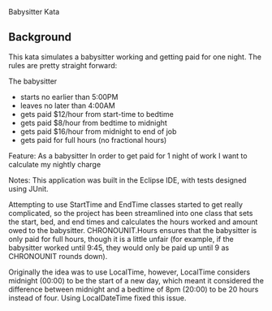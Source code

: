 Babysitter Kata

Background
----------
This kata simulates a babysitter working and getting paid for one night.  The rules are pretty straight forward:

The babysitter 
- starts no earlier than 5:00PM
- leaves no later than 4:00AM
- gets paid $12/hour from start-time to bedtime
- gets paid $8/hour from bedtime to midnight
- gets paid $16/hour from midnight to end of job
- gets paid for full hours (no fractional hours)

Feature:
As a babysitter
In order to get paid for 1 night of work
I want to calculate my nightly charge

Notes:
This application was built in the Eclipse IDE, with tests designed using JUnit.

Attempting to use StartTime and EndTime classes started to get really complicated, so the project has been streamlined into one class that sets the start, bed, and end times and calculates the hours worked and amount owed to the babysitter. CHRONOUNIT.Hours ensures that the babysitter is only paid for full hours, though it is a little unfair (for example, if the babysitter worked until 9:45, they would only be paid up until 9 as CHRONOUNIT rounds down).

Originally the idea was to use LocalTime, however, LocalTime considers midnight (00:00) to be the start of a new day, which meant it considered the difference between midnight and a bedtime of 8pm (20:00) to be 20 hours instead of four. Using LocalDateTime fixed this issue.
